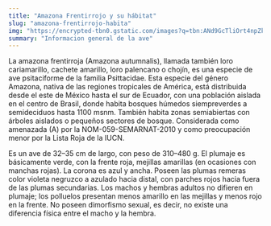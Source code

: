 ```yaml
---
title: "Amazona Frentirrojo y su hábitat"
slug: "amazona-frentirrojo-habita"
img: "https://encrypted-tbn0.gstatic.com/images?q=tbn:ANd9GcTliOrt4npZkd078uqd21kwl2het3n0eZpXsg&s"
summary: "Informacion general de la ave"
---
```


La amazona frentirroja (Amazona autumnalis), llamada también loro cariamarillo, cachete amarillo,
loro palencano o chojín, es una especie de ave psitaciforme de la familia Psittacidae. Esta especie
del género Amazona, nativa de las regiones tropicales de América, está distribuida desde el este de
México hasta el sur de Ecuador, con una población aislada en el centro de Brasil, donde habita
bosques húmedos siempreverdes a semideciduos hasta 1100 msnm. También habita zonas semiabiertas con
árboles aislados o pequeños sectores de bosque. Considerada como amenazada (A) por la
NOM-059-SEMARNAT-2010 y como preocupación menor por la Lista Roja de la IUCN.

Es un ave de 32–35 cm de largo, con peso de 310–480 g. El plumaje es básicamente verde, con la
frente roja, mejillas amarillas (en ocasiones con manchas rojas). La corona es azul y ancha. Poseen
las plumas remeras color violeta negruzco a azulado hacia distal, con parches rojos hacia fuera de
las plumas secundarias. Los machos y hembras adultos no difieren en plumaje; los polluelos presentan
menos amarillo en las mejillas y menos rojo en la frente. No poseen dimorfismo sexual, es decir, no
existe una diferencia física entre el macho y la hembra.